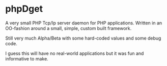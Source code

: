 # phpDget
A very small PHP Tcp/Ip server daemon for PHP applications. 
Written in an OO-fashion around a small, simple, custom built framework. 

Still very much Alpha/Beta with some hard-coded values and some debug code.

I guess this will have no real-world applications but it was fun and informative to make.

